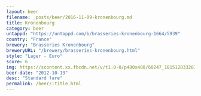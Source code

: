 ```yaml
---
layout: beer
filename: _posts/beer/2016-11-09-kronenbourg.md
title: Kronenbourg
category: beer
untappd: "https://untappd.com/b/brasseries-kronenbourg-1664/5939"
country: "France"
brewery: "Brasseries Kronenbourg"
breweryURL: "/brewery/brasseries-kronenbourg.html"
style: "Lager - Euro"
score: 6
img: https://scontent.xx.fbcdn.net/v/t1.0-0/p480x480/60247_10151283328373745_1855333949_n.jpg?oh=b6983f053f345f386c83c533378587d3&oe=5B1684F3
beer-date: "2012-10-13"
desc: "Standard fare"
permalink: /beer/:title.html
---
```

